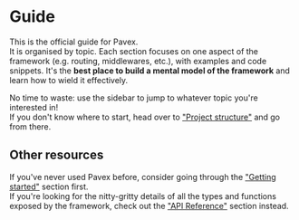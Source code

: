 # Guide

This is the official guide for Pavex.\
It is organised by topic. Each section focuses on one aspect of the framework
(e.g. routing, middlewares, etc.), with examples and code snippets.
It's the **best place to build a mental model of the framework** and learn how to wield it effectively.

No time to waste: use the sidebar to jump to whatever topic you're interested in!\
If you don't know where to start, head over to ["Project structure"](project_structure/index.md) and go from there.

## Other resources

If you've never used Pavex before,
consider going through the ["Getting started"](../getting_started/index.md) section first.\
If you're looking for the nitty-gritty details of all the types and functions exposed by the framework,
check out the ["API Reference"](/api_reference/pavex/index.html) section instead.
